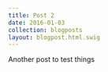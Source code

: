 ```yaml
---
title: Post 2
date: 2016-01-03
collection: blogposts
layout: blogpost.html.swig
---
```


Another post to test things
